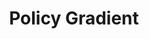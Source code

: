 ---
title: Policy Gradient
related_terms:
 - reinforcement-learning
references:
 - "[Policy gradient methods - Scholarpedia](http://www.scholarpedia.org/article/Policy_gradient_methods)"
---